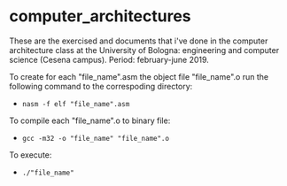 # computer_architectures

These are the exercised and documents that i've done in the computer architecture class at the University of Bologna: engineering and computer science (Cesena campus). 
Period: february-june 2019. 

To create for each "file_name".asm the object file "file_name".o run the following command to the correspoding directory:
- ``` nasm -f elf "file_name".asm ```  

To compile each "file_name".o to binary file: 
- ``` gcc -m32 -o "file_name" "file_name".o ```

To execute:
- ```./"file_name" ``` 
